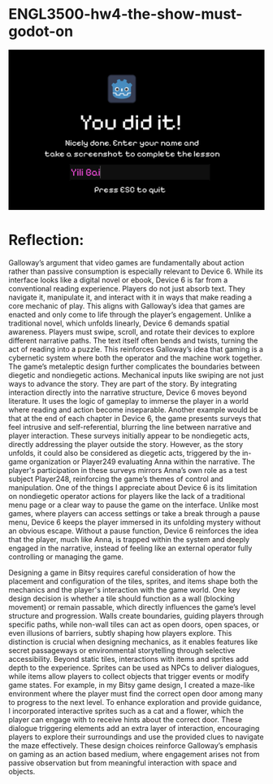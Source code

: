 # ENGL3500-hw4-the-show-must-godot-on
![Tutorial Game "Godot on Godot" Completed Screenshot](docs/finished_tutorial_screenshot.png)
# Reflection:
Galloway’s argument that video games are fundamentally about action rather than passive consumption is especially relevant to Device 6. While its interface looks like a digital novel or ebook, Device 6 is far from a conventional reading experience. Players do not just absorb text. They navigate it, manipulate it, and interact with it in ways that make reading a core mechanic of play. This aligns with Galloway’s idea that games are enacted and only come to life through the player’s engagement. Unlike a traditional novel, which unfolds linearly, Device 6 demands spatial awareness. Players must swipe, scroll, and rotate their devices to explore different narrative paths. The text itself often bends and twists, turning the act of reading into a puzzle. This reinforces Galloway’s idea that gaming is a cybernetic system where both the operator and the machine work together. The game’s metaleptic design further complicates the boundaries between diegetic and nondiegetic actions. Mechanical inputs like swiping are not just ways to advance the story. They are part of the story. By integrating interaction directly into the narrative structure, Device 6 moves beyond literature. It uses the logic of gameplay to immerse the player in a world where reading and action become inseparable. Another example would be that at the end of each chapter in Device 6, the game presents surveys that feel intrusive and self-referential, blurring the line between narrative and player interaction. These surveys initially appear to be nondiegetic acts, directly addressing the player outside the story. However, as the story unfolds, it could also be considered as diegetic acts, triggered by the in-game organization or Player249 evaluating Anna within the narrative. The player's participation in these surveys mirrors Anna’s own role as a test subject Player248, reinforcing the game’s themes of control and manipulation. One of the things I appreciate about Device 6 is its limitation on nondiegetic operator actions for players like the lack of a traditional menu page or a clear way to pause the game on the interface. Unlike most games, where players can access settings or take a break through a pause menu, Device 6 keeps the player immersed in its unfolding mystery without an obvious escape. Without a pause function, Device 6 reinforces the idea that the player, much like Anna, is trapped within the system and deeply engaged in the narrative, instead of feeling like an external operator fully controlling or managing the game. 

Designing a game in Bitsy requires careful consideration of how the placement and configuration of the tiles, sprites, and items shape both the mechanics and the player's interaction with the game world. One key design decision is whether a tile should function as a wall (blocking movement) or remain passable, which directly influences the game’s level structure and progression. Walls create boundaries, guiding players through specific paths, while non-wall tiles can act as open doors, open spaces, or even illusions of barriers, subtly shaping how players explore. This distinction is crucial when designing mechanics, as it enables features like secret passageways or environmental storytelling through selective accessibility. Beyond static tiles, interactions with items and sprites add depth to the experience. Sprites can be used as NPCs to deliver dialogues, while items allow players to collect objects that trigger events or modify game states. For example, in my Bitsy game design, I created a maze-like environment where the player must find the correct open door among many to progress to the next level. To enhance exploration and provide guidance, I incorporated interactive sprites such as a cat and a flower, which the player can engage with to receive hints about the correct door. These dialogue triggering elements add an extra layer of interaction, encouraging players to explore their surroundings and use the provided clues to navigate the maze effectively. These design choices reinforce Galloway’s emphasis on gaming as an action based medium, where engagement arises not from passive observation but from meaningful interaction with space and objects.


